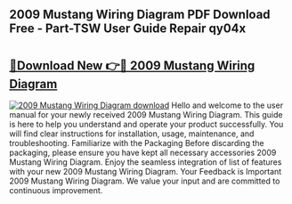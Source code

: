 ## 2009 Mustang Wiring Diagram PDF Download Free - Part-TSW User Guide Repair qy04x

# <h2><a href="http://dfkz0dx.blite.top/?on=2009+Mustang+Wiring+Diagram">🔗Download New 👉🔴 2009 Mustang Wiring Diagram</a></h2>

[![2009 Mustang Wiring Diagram download](https://i.imgur.com/lujVjoI.png)](http://dfkz0dx.blite.top/?on=2009+Mustang+Wiring+Diagram)
Hello and welcome to the user manual for your newly received 2009 Mustang Wiring Diagram. This guide is here to help you understand and operate your product successfully. You will find clear instructions for installation, usage, maintenance, and troubleshooting. Familiarize with the Packaging Before discarding the packaging, please ensure you have kept all necessary accessories 2009 Mustang Wiring Diagram. Enjoy the seamless integration of list of features with your new 2009 Mustang Wiring Diagram. Your Feedback is Important 2009 Mustang Wiring Diagram. We value your input and are committed to continuous improvement.
